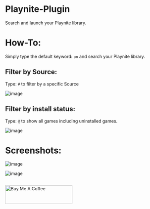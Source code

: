# Playnite-Plugin
Search and launch your Playnite library.

# How-To:

Simply type the default keyword: `pn` and search your Playnite library.

## Filter by Source:

Type: `#` to filter by a specific Source

![image](https://user-images.githubusercontent.com/535299/148699057-68acbf0c-f4d6-44c7-af94-c28e8eb8e786.png)

## Filter by install status:

Type: `@` to show all games including uninstalled games.

![image](https://user-images.githubusercontent.com/535299/148699085-56630f78-5f35-4ecf-8866-cc9324032bae.png)

# Screenshots:

![image](https://user-images.githubusercontent.com/535299/148699124-bbee3f77-c334-43b2-a41b-1cdd9ffc66d1.png)

![image](https://user-images.githubusercontent.com/535299/148699103-969410f3-9ad0-45f6-b1f9-d47fa58ee57a.png)

##
<a href="https://www.buymeacoffee.com/garulf" target="_blank"><img src="https://cdn.buymeacoffee.com/buttons/v2/default-green.png" alt="Buy Me A Coffee" style="height: 60px !important;width: 217px !important;" ></a>
